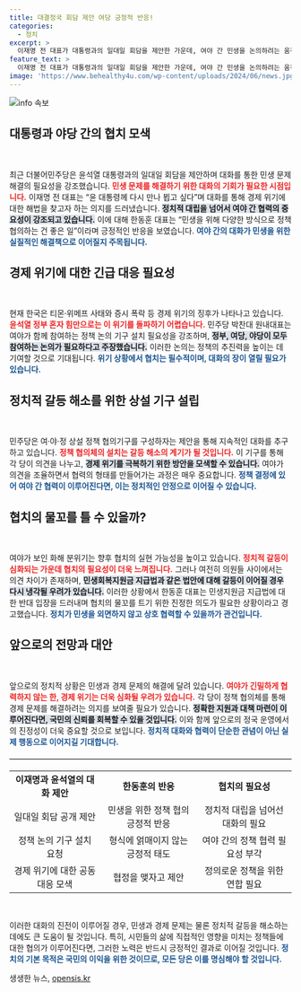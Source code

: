 ```yaml
---
title: 대결정국 회담 제안 여당 긍정적 반응!
categories:
  - 정치
excerpt: >
  이재명 전 대표가 대통령과의 일대일 회담을 제안한 가운데, 여야 간 민생을 논의하려는 움직임이 포착됐다. 경제 위기에 대한 긴급 대책을 모색하기 위해 정치적 협력이 필요하다는 의식이 커지고 있는 상황이다.
feature_text: >
  이재명 전 대표가 대통령과의 일대일 회담을 제안한 가운데, 여야 간 민생을 논의하려는 움직임이 포착됐다. 경제 위기에 대한 긴급 대책을 모색하기 위해 정치적 협력이 필요하다는 의식이 커지고 있는 상황이다.
image: 'https://www.behealthy4u.com/wp-content/uploads/2024/06/news.jpg'
---
```


<p><img src="https://www.behealthy4u.com/wp-content/uploads/2024/06/news.jpg" alt="info 속보" /></p>

<h2 data-ke-size="size26">대통령과 야당 간의 협치 모색</h2>

<p data-ke-size="size16">&nbsp;</p>

<p data-ke-size="size16">최근 더불어민주당은 윤석열 대통령과의 일대일 회담을 제안하며 대화를 통한 민생 문제 해결의 필요성을 강조했습니다. <b><span style="color: #ee2323;">민생 문제를 해결하기 위한 대화의 기회가 필요한 시점입니다.</span></b> 이재명 전 대표는 “윤 대통령께 다시 만나 뵙고 싶다”며 대화를 통해 경제 위기에 대한 해법을 찾고자 하는 의지를 드러냈습니다. <b><span style="background-color: #21538527;">정치적 대립을 넘어서 여야 간 협력의 중요성이 강조되고 있습니다.</span></b> 이에 대해 한동훈 대표는 “민생을 위해 다양한 방식으로 정책 협의하는 건 좋은 일”이라며 긍정적인 반응을 보였습니다. <b><span style="color: #1a5490;">여야 간의 대화가 민생을 위한 실질적인 해결책으로 이어질지 주목됩니다.</span></b></p>

<h2 data-ke-size="size26">경제 위기에 대한 긴급 대응 필요성</h2>

<p data-ke-size="size16">&nbsp;</p>

<p data-ke-size="size16">현재 한국은 티몬·위메프 사태와 증시 폭락 등 경제 위기의 징후가 나타나고 있습니다. <b><span style="color: #ee2323;">윤석열 정부 혼자 힘만으로는 이 위기를 돌파하기 어렵습니다.</span></b> 민주당 박찬대 원내대표는 여야가 함께 참여하는 정책 논의 기구 설치 필요성을 강조하며, <b><span style="background-color: #21538527;">정부, 여당, 야당이 모두 참여하는 논의가 필요하다고 주장했습니다.</span></b> 이러한 논의는 정책의 추진력을 높이는 데 기여할 것으로 기대됩니다. <b><span style="color: #1a5490;">위기 상황에서 협치는 필수적이며, 대화의 장이 열릴 필요가 있습니다.</span></b></p>

<h2 data-ke-size="size26">정치적 갈등 해소를 위한 상설 기구 설립</h2>

<p data-ke-size="size16">&nbsp;</p>

<p data-ke-size="size16">민주당은 여·야·정 상설 정책 협의기구를 구성하자는 제안을 통해 지속적인 대화를 추구하고 있습니다. <b><span style="color: #ee2323;">정책 협의체의 설치는 갈등 해소의 계기가 될 것입니다.</span></b> 이 기구를 통해 각 당이 의견을 나누고, <b><span style="background-color: #21538527;">경제 위기를 극복하기 위한 방안을 모색할 수 있습니다.</span></b> 여야가 의견을 조율하면서 협력의 형태를 만들어가는 과정은 매우 중요합니다. <b><span style="color: #1a5490;">정책 결정에 있어 여야 간 협력이 이루어진다면, 이는 정치적인 안정으로 이어질 수 있습니다.</span></b></p>

<h2 data-ke-size="size26">협치의 물꼬를 틀 수 있을까?</h2>

<p data-ke-size="size16">&nbsp;</p>

<p data-ke-size="size16">여야가 보인 화해 분위기는 향후 협치의 실현 가능성을 높이고 있습니다. <b><span style="color: #ee2323;">정치적 갈등이 심화되는 가운데 협치의 필요성이 더욱 느껴집니다.</span></b> 그러나 여전히 의원들 사이에서는 의견 차이가 존재하며, <b><span style="background-color: #21538527;">민생회복지원금 지급법과 같은 법안에 대해 갈등이 이어질 경우 다시 냉각될 우려가 있습니다.</span></b> 이러한 상황에서 한동훈 대표는 민생지원금 지급법에 대한 반대 입장을 드러내며 협치의 물꼬를 트기 위한 진정한 의도가 필요한 상황이라고 경고했습니다. <b><span style="color: #1a5490;">정치가 민생을 외면하지 않고 상호 협력할 수 있을까가 관건입니다.</span></b></p>

<h2 data-ke-size="size26">앞으로의 전망과 대안</h2>

<p data-ke-size="size16">&nbsp;</p>

<p data-ke-size="size16">앞으로의 정치적 상황은 민생과 경제 문제의 해결에 달려 있습니다. <b><span style="color: #ee2323;">여야가 긴밀하게 협력하지 않는 한, 경제 위기는 더욱 심화될 우려가 있습니다.</span></b> 각 당이 정책 협의체를 통해 경제 문제를 해결하려는 의지를 보여줄 필요가 있습니다. <b><span style="background-color: #21538527;">정확한 지원과 대책 마련이 이루어진다면, 국민의 신뢰를 회복할 수 있을 것입니다.</span></b> 이와 함께 앞으로의 정국 운영에서의 진정성이 더욱 중요할 것으로 보입니다. <b><span style="color: #1a5490;">정치적 대화와 협력이 단순한 관념이 아닌 실제 행동으로 이어지길 기대합니다.</span></b></p>

<hr style="border-top: 1px solid #ccc; margin: 20px 0;" />

<table style="width: 100%; border-collapse: collapse;">
<tr>
<td style="text-align: center; height: 17px;"><b>이재명과 윤석열의 대화 제안</b></td>
<td style="text-align: center; height: 17px;"><b>한동훈의 반응</b></td>
<td style="text-align: center; height: 17px;"><b>협치의 필요성</b></td>
</tr>
<tr>
<td style="text-align: center; height: 17px;">일대일 회담 공개 제안</td>
<td style="text-align: center; height: 17px;">민생을 위한 정책 협의 긍정적 반응</td>
<td style="text-align: center; height: 17px;">정치적 대립을 넘어선 대화의 필요</td>
</tr>
<tr>
<td style="text-align: center; height: 17px;">정책 논의 기구 설치 요청</td>
<td style="text-align: center; height: 17px;">형식에 얽매이지 않는 긍정적 태도</td>
<td style="text-align: center; height: 17px;">여야 간의 정책 협력 필요성 부각</td>
</tr>
<tr>
<td style="text-align: center; height: 17px;">경제 위기에 대한 공동 대응 모색</td>
<td style="text-align: center; height: 17px;">협정을 맺자고 제안</td>
<td style="text-align: center; height: 17px;">정의로운 정책을 위한 연합 필요</td>
</tr>
</table>

<p data-ke-size="size16">&nbsp;</p>

<p data-ke-size="size16">이러한 대화의 진전이 이루어질 경우, 민생과 경제 문제는 물론 정치적 갈등을 해소하는 데에도 큰 도움이 될 것입니다. 특히, 시민들의 삶에 직접적인 영향을 미치는 정책들에 대한 협의가 이루어진다면, 그러한 노력은 반드시 긍정적인 결과로 이어질 것입니다. <b><span style="color: #1a5490;">정치의 기본 목적은 국민의 이익을 위한 것이므로, 모든 당은 이를 명심해야 할 것입니다.</span></b></p>
생생한 뉴스, <a href="https://opensis.kr" rel="dofollow">opensis.kr</a>



